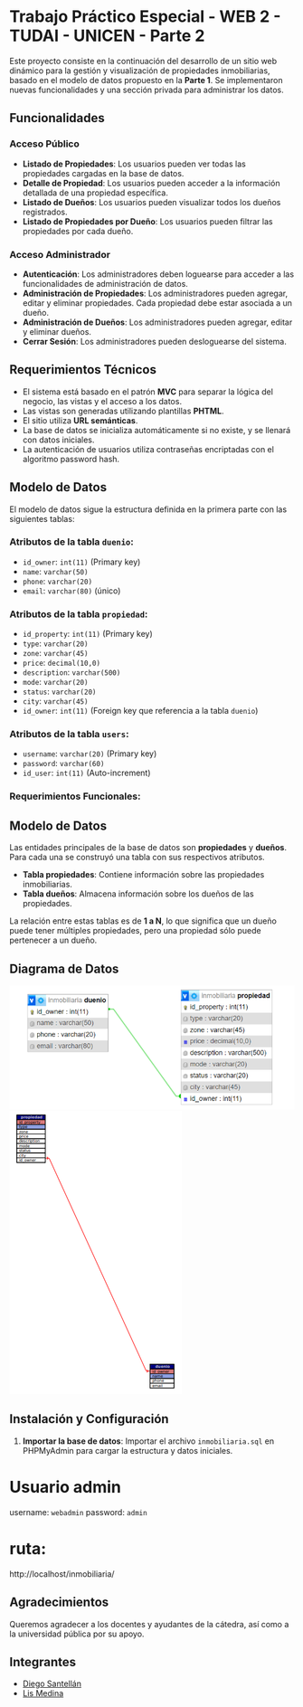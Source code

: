 # Trabajo Práctico Especial - WEB 2 - TUDAI - UNICEN - Parte 2

Este proyecto consiste en la continuación del desarrollo de un sitio web dinámico para la gestión y visualización de propiedades inmobiliarias, basado en el modelo de datos propuesto en la **Parte 1**. Se implementaron nuevas funcionalidades y una sección privada para administrar los datos.

## Funcionalidades

### Acceso Público

- **Listado de Propiedades**: Los usuarios pueden ver todas las propiedades cargadas en la base de datos.
- **Detalle de Propiedad**: Los usuarios pueden acceder a la información detallada de una propiedad específica.
- **Listado de Dueños**: Los usuarios pueden visualizar todos los dueños registrados.
- **Listado de Propiedades por Dueño**: Los usuarios pueden filtrar las propiedades por cada dueño.

### Acceso Administrador

- **Autenticación**: Los administradores deben loguearse para acceder a las funcionalidades de administración de datos.
- **Administración de Propiedades**: Los administradores pueden agregar, editar y eliminar propiedades. Cada propiedad debe estar asociada a un dueño.
- **Administración de Dueños**: Los administradores pueden agregar, editar y eliminar dueños.
- **Cerrar Sesión**: Los administradores pueden desloguearse del sistema.

## Requerimientos Técnicos

- El sistema está basado en el patrón **MVC** para separar la lógica del negocio, las vistas y el acceso a los datos.
- Las vistas son generadas utilizando plantillas **PHTML**.
- El sitio utiliza **URL semánticas**.
- La base de datos se inicializa automáticamente si no existe, y se llenará con datos iniciales.
- La autenticación de usuarios utiliza contraseñas encriptadas con el algoritmo password hash.

## Modelo de Datos

El modelo de datos sigue la estructura definida en la primera parte con las siguientes tablas:

### Atributos de la tabla `duenio`:
- `id_owner`: `int(11)` (Primary key)
- `name`: `varchar(50)`
- `phone`: `varchar(20)`
- `email`: `varchar(80)` (único)

### Atributos de la tabla `propiedad`:
- `id_property`: `int(11)` (Primary key)
- `type`: `varchar(20)`
- `zone`: `varchar(45)`
- `price`: `decimal(10,0)`
- `description`: `varchar(500)`
- `mode`: `varchar(20)`
- `status`: `varchar(20)`
- `city`: `varchar(45)`
- `id_owner`: `int(11)` (Foreign key que referencia a la tabla `duenio`)

### Atributos de la tabla `users`:
- `username`: `varchar(20)` (Primary key)
- `password`: `varchar(60)`
- `id_user`: `int(11)` (Auto-increment)



### Requerimientos Funcionales:

## Modelo de Datos

Las entidades principales de la base de datos son **propiedades** y **dueños**. Para cada una se construyó una tabla con sus respectivos atributos. 

- **Tabla propiedades**: Contiene información sobre las propiedades inmobiliarias.
- **Tabla dueños**: Almacena información sobre los dueños de las propiedades.

La relación entre estas tablas es de **1 a N**, lo que significa que un dueño puede tener múltiples propiedades, pero una propiedad sólo puede pertenecer a un dueño.


## Diagrama de Datos

![Modelo Entidad-Relación](./images/modeloentidadrelacion.png)
![Modelo Entidad-Relación Alternativo](./images/alternativo.png)

## Instalación y Configuración

1. **Importar la base de datos**:
   Importar el archivo `inmobiliaria.sql` en PHPMyAdmin para cargar la estructura y datos iniciales.

# Usuario admin
username: `webadmin`
password: `admin`

# ruta: 
http://localhost/inmobiliaria/ 


## Agradecimientos

Queremos agradecer a los docentes y ayudantes de la cátedra, así como a la universidad pública por su apoyo.

## Integrantes

- [Diego Santellán](https://www.linkedin.com/in/diego-santellan/)
- [Lis Medina](https://www.linkedin.com/in/lis-medina/)



